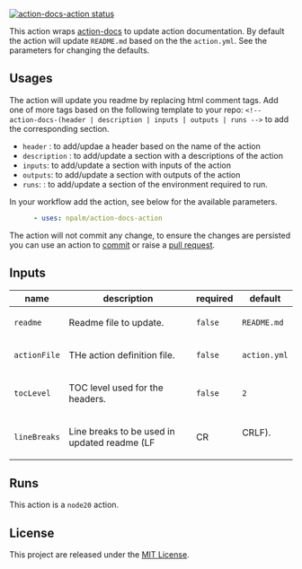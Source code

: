 <p>
  <a href="https://github.com/npalm/action-docs-action/actions"><img alt="action-docs-action status" src="https://github.com/npalm/action-docs-action/actions/workflows/ci.yml/badge.svg"></a>
</p>

<!-- action-docs-header action="action.yml"  -->

<!-- action-docs-header -->

This action wraps [action-docs](https://github.com/npalm/action-docs) to update action documentation. By default the action will update `README.md` based on the the `action.yml`. See the parameters for changing the defaults.


## Usages

The action will update you readme by replacing html comment tags. Add one of more tags based on the following template to your repo:  `<!-- action-docs-(header | description | inputs | outputs | runs -->` to add the corresponding section.

- `header` : to add/updae a header based on the name of the action
- `description` : to add/update a section with a descriptions of the action
- `inputs`: to add/update a section with inputs of the action
- `outputs`: to add/update a section with outputs of the action
- `runs`: : to add/update a section of the environment required to run.

In your workflow add the action, see below for the available parameters.

```yaml
      - uses: npalm/action-docs-action
```

The action will not commit any change, to ensure the changes are persisted you can use an action to [commit](https://github.com/stefanzweifel/git-auto-commit-action) or raise a [pull request](https://github.com/peter-evans/create-pull-request).


<!-- action-docs-inputs action="action.yml" -->
## Inputs

| name | description | required | default |
| --- | --- | --- | --- |
| `readme` | <p>Readme file to update.</p> | `false` | `README.md` |
| `actionFile` | <p>THe action definition file.</p> | `false` | `action.yml` |
| `tocLevel` | <p>TOC level used for the headers.</p> | `false` | `2` |
| `lineBreaks` | <p>Line breaks to be used in updated readme (LF|CR|CRLF).</p> | `false` | `LF` |
<!-- action-docs-inputs action="action.yml" -->

<!-- action-docs-inputs -->


<!-- action-docs-runs action="action.yml" -->
## Runs

This action is a `node20` action.
<!-- action-docs-runs action="action.yml" -->

<!-- action-docs-runs -->
## License

This project are released under the [MIT License](./LICENSE).

